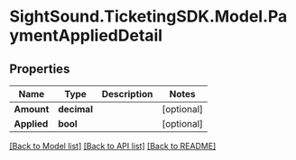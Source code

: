 # SightSound.TicketingSDK.Model.PaymentAppliedDetail

## Properties

Name | Type | Description | Notes
------------ | ------------- | ------------- | -------------
**Amount** | **decimal** |  | [optional] 
**Applied** | **bool** |  | [optional] 

[[Back to Model list]](../README.md#documentation-for-models) [[Back to API list]](../README.md#documentation-for-api-endpoints) [[Back to README]](../README.md)

